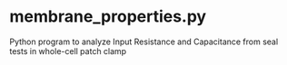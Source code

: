 # membrane_properties.py
Python program to analyze Input Resistance and Capacitance from seal tests in whole-cell patch clamp

